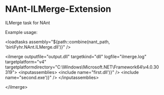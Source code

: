NAnt-ILMerge-Extension
======================

ILMerge task for NAnt

Example usage:

&lt;loadtasks assembly="${path::combine(nant_path, 'bin\Fyhr.NAnt.ILMerge.dll')}" /&gt;

&lt;ilmerge outputfile="output.dll"
         targetkind="dll"
         logfile="ilmerge.log"
         targetplatform="v4"
         targetplatformdirectory="C:\Windows\Microsoft.NET\Framework64\v4.0.30319"&gt;
  &lt;inputassemblies>
    &lt;include name="first.dll')}" /&gt;
    &lt;include name="second.exe')}" /&gt;
  &lt;/inputassemblies&gt;

&lt;/ilmerge&gt;